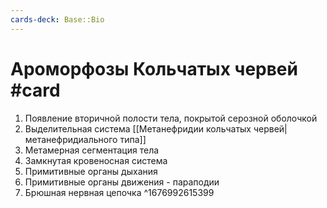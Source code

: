 ```yaml
---
cards-deck: Base::Bio
---
```


# Ароморфозы Кольчатых червей #card 
1. Появление вторичной полости тела, покрытой серозной оболочкой
2. Выделительная система [[Метанефридии кольчатых червей|метанефридиального типа]]
3. Метамерная сегментация тела
4. Замкнутая кровеносная система
5. Примитивные органы дыхания
6. Примитивные органы движения - параподии
7. Брюшная нервная цепочка
^1676992615399

